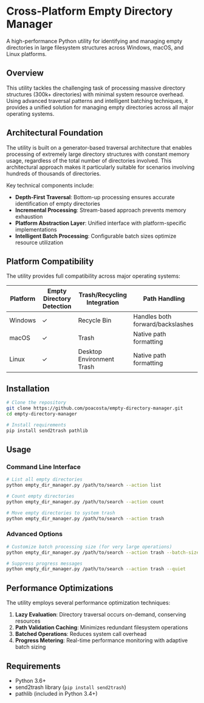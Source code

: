 # Cross-Platform Empty Directory Manager

A high-performance Python utility for identifying and managing empty directories in large filesystem structures across
Windows, macOS, and Linux platforms.

## Overview

This utility tackles the challenging task of processing massive directory structures (300k+ directories) with minimal
system resource overhead. Using advanced traversal patterns and intelligent batching techniques, it provides a unified
solution for managing empty directories across all major operating systems.

## Architectural Foundation

The utility is built on a generator-based traversal architecture that enables processing of extremely large directory
structures with constant memory usage, regardless of the total number of directories involved. This architectural
approach makes it particularly suitable for scenarios involving hundreds of thousands of directories.

Key technical components include:

- **Depth-First Traversal**: Bottom-up processing ensures accurate identification of empty directories
- **Incremental Processing**: Stream-based approach prevents memory exhaustion
- **Platform Abstraction Layer**: Unified interface with platform-specific implementations
- **Intelligent Batch Processing**: Configurable batch sizes optimize resource utilization

## Platform Compatibility

The utility provides full compatibility across major operating systems:

| Platform | Empty Directory Detection | Trash/Recycling Integration | Path Handling                    |
|----------|---------------------------|-----------------------------|----------------------------------|
| Windows  | ✓                         | Recycle Bin                 | Handles both forward/backslashes |
| macOS    | ✓                         | Trash                       | Native path formatting           |
| Linux    | ✓                         | Desktop Environment Trash   | Native path formatting           |

## Installation

```bash
# Clone the repository
git clone https://github.com/poacosta/empty-directory-manager.git
cd empty-directory-manager

# Install requirements
pip install send2trash pathlib
```

## Usage

### Command Line Interface

```bash
# List all empty directories
python empty_dir_manager.py /path/to/search --action list

# Count empty directories
python empty_dir_manager.py /path/to/search --action count

# Move empty directories to system trash
python empty_dir_manager.py /path/to/search --action trash
```

### Advanced Options

```bash
# Customize batch processing size (for very large operations)
python empty_dir_manager.py /path/to/search --action trash --batch-size 500

# Suppress progress messages
python empty_dir_manager.py /path/to/search --action trash --quiet
```

## Performance Optimizations

The utility employs several performance optimization techniques:

1. **Lazy Evaluation**: Directory traversal occurs on-demand, conserving resources
2. **Path Validation Caching**: Minimizes redundant filesystem operations
3. **Batched Operations**: Reduces system call overhead
4. **Progress Metering**: Real-time performance monitoring with adaptive batch sizing

## Requirements

- Python 3.6+
- send2trash library (`pip install send2trash`)
- pathlib (included in Python 3.4+)
